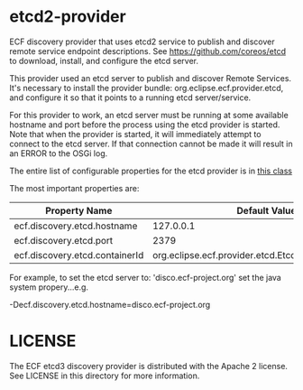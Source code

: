 etcd2-provider
=============

ECF discovery provider that uses etcd2 service to publish and discover remote service endpoint descriptions.   See https://github.com/coreos/etcd to download, install, and configure the etcd server.   

This provider used an etcd server to publish and discover Remote Services.   It's necessary to install the provider bundle:  org.eclipse.ecf.provider.etcd, and configure it so that it points to a running etcd server/service.

For this provider to work, an etcd server must be running at some available hostname and port before the process using the etcd provider is started.  Note that when the provider is started, it will immediately attempt to connect to the etcd server.  If that connection cannot be made it will result in an ERROR to the OSGi log.

The entire list of configurable properties for the etcd provider is in [this class](https://github.com/ECF/etcd-provider/blob/master/bundles/org.eclipse.ecf.provider.etcd/src/org/eclipse/ecf/provider/etcd/EtcdDiscoveryContainerConfig.java)

The most important properties are:

| Property Name | Default Value |
| --- | --- |
| ecf.discovery.etcd.hostname | 127.0.0.1 |
| ecf.discovery.etcd.port | 2379 |
| ecf.discovery.etcd.containerId | org.eclipse.ecf.provider.etcd.EtcdDiscoveryContainer |

For example, to set the etcd server to:  'disco.ecf-project.org' set the java system propery...e.g. 

<other java start params> -Decf.discovery.etcd.hostname=disco.ecf-project.org

LICENSE
=======

The ECF etcd3 discovery provider is distributed with the Apache 2 license. See LICENSE in this directory for more
information.
